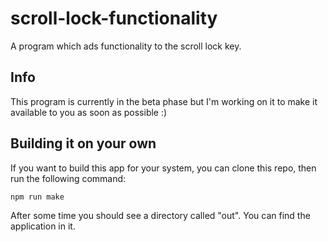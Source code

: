# scroll-lock-functionality
A program which ads functionality to the scroll lock key.

## Info
This program is currently in the beta phase but I'm working on it to make it available to you as soon as possible :) 

## Building it on your own
If you want to build this app for your system, you can clone this repo, then run the following command:

```
npm run make
```

After some time you should see a directory called "out". You can find the application in it.
